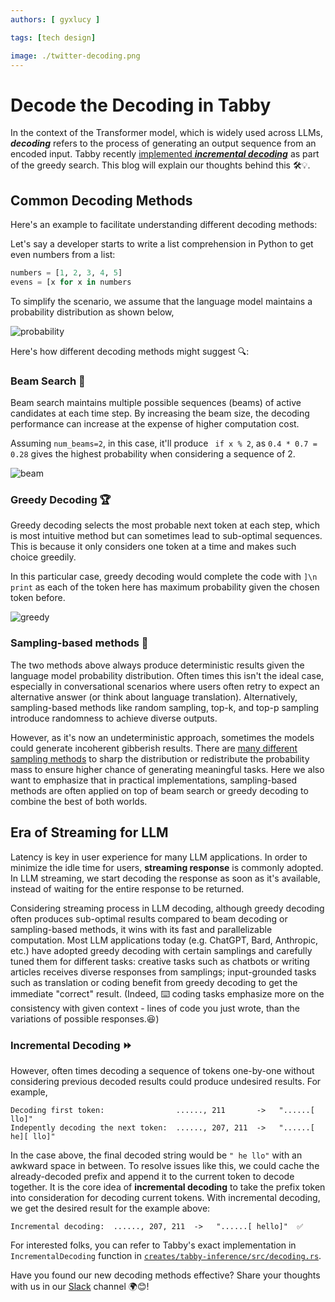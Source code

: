 ```yaml
---
authors: [ gyxlucy ]

tags: [tech design]

image: ./twitter-decoding.png
---
```

# Decode the Decoding in Tabby

In the context of the Transformer model, which is widely used across LLMs, ***decoding*** refers to the process of generating an output sequence from an encoded input. Tabby recently [implemented ***incremental decoding***](https://github.com/TabbyML/tabby/pull/491) as part of the greedy search. This blog will explain our thoughts behind this 🛠️💡.


## Common Decoding Methods

Here's an example to facilitate understanding different decoding methods:

Let's say a developer starts to write a list comprehension in Python to get even numbers from a list:

```python
numbers = [1, 2, 3, 4, 5]
evens = [x for x in numbers
```

To simplify the scenario, we assume that the language model maintains a probability distribution as shown below,

![probability](./probability.png)

Here's how different decoding methods might suggest 🔍:


### Beam Search 🌈
Beam search maintains multiple possible sequences (beams) of active candidates at each time step. By increasing the beam size, the decoding performance can increase at the expense of higher computation cost.

Assuming `num_beams=2`, in this case, it'll produce ` if x % 2`, as `0.4 * 0.7 = 0.28` gives the highest probability when considering a sequence of 2.

![beam](./beam.png)

### Greedy Decoding 🏆

Greedy decoding selects the most probable next token at each step, which is most intuitive method but can sometimes lead to sub-optimal sequences. This is because it only considers one token at a time and makes such choice greedily. 

In this particular case, greedy decoding would complete the code with `]\n print` as each of the token here has maximum probability given the chosen token before.

![greedy](./greedy.png)

### Sampling-based methods 🎲
The two methods above always produce deterministic results given the language model probability distribution. Often times this isn't the ideal case, especially in conversational scenarios where users often retry to expect an alternative answer (or think about language translation). Alternatively, sampling-based methods like random sampling, top-k, and top-p sampling introduce randomness to achieve diverse outputs. 

However, as it's now an undeterministic approach, sometimes the models could generate incoherent gibberish results. There are [many different sampling methods](https://huggingface.co/docs/transformers/v4.34.1/en/main_classes/text_generation#transformers.GenerationMixin.sample) to sharp the distribution or redistribute the probability mass to ensure higher chance of generating meaningful tasks. Here we also want to emphasize that in practical implementations, sampling-based methods are often applied on top of beam search or greedy decoding to combine the best of both worlds.

## Era of Streaming for LLM
Latency is key in user experience for many LLM applications. In order to minimize the idle time for users, **streaming response** is commonly adopted. In LLM streaming, we start decoding the response as soon as it's available, instead of waiting for the entire response to be returned. 

Considering streaming process in LLM decoding, although greedy decoding often produces sub-optimal results compared to beam decoding or sampling-based methods, it wins with its fast and parallelizable computation. Most LLM applications today (e.g. ChatGPT, Bard, Anthropic, etc.) have adopted greedy decoding with certain samplings and carefully tuned them for different tasks: creative tasks such as chatbots or writing articles receives diverse responses from samplings; input-grounded tasks such as translation or coding benefit from greedy decoding to get the immediate "correct" result. (Indeed, ⌨️ coding tasks emphasize more on the consistency with given context - lines of code you just wrote, than the variations of possible responses.😆)

### Incremental Decoding ⏩
However, often times decoding a sequence of tokens one-by-one without considering previous decoded results could produce undesired results. For example,

```
Decoding first token:                ......, 211       ->   "......[ llo]"
Indepently decoding the next token:  ......, 207, 211  ->   "......[ he][ llo]"
```

In the case above, the final decoded string would be `" he llo"` with an awkward space in between. To resolve issues like this, we could cache the already-decoded prefix and append it to the current token to decode together. It is the core idea of **incremental decoding** to take the prefix token into consideration for decoding current tokens. With incremental decoding, we get the desired result for the example above:

```
Incremental decoding:  ......, 207, 211  ->   "......[ hello]"  ✅
```

For interested folks, you can refer to Tabby's exact implementation in `IncrementalDecoding` function in [`creates/tabby-inference/src/decoding.rs`](https://github.com/TabbyML/tabby/pull/491).

Have you found our new decoding methods effective? Share your thoughts with us in our [Slack](https://links.tabbyml.com/join-slack) channel 🌍😊!
